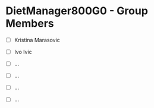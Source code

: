 # DietManager800G0 - Group Members

- [ ] Kristina Marasovic 
- [ ] Ivo Ivic
- [ ] ...
- [ ] ...
- [ ] ...
- [ ] ...

